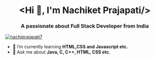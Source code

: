 <html>
<head>
</head>
<body>
<h1 align="center">&lt;Hi 👋, I'm Nachiket Prajapati/&gt;</h1>
<h3 align="center">A passionate about Full Stack Developer from India</h3>

<p align="left"> <a href="https://twitter.com/nachiprajapati7" target="blank"><img src="https://img.shields.io/twitter/follow/nachiprajapati7?logo=twitter&style=for-the-badge" alt="nachiprajapati7" /></a> </p>

- 🌱 I’m currently learning **HTML,CSS and Javascript etc.**
- 💬 Ask me about **Java, C, C++, HTML, CSS etc.**
</body>
</html>

